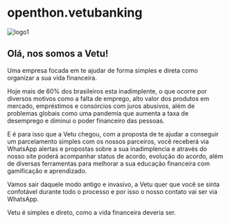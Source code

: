 # openthon.vetubanking

![logo1](https://user-images.githubusercontent.com/45333959/141660000-91591368-34df-4194-aa16-0fb2a315b631.png)


## Olá, nos somos a Vetu!

Uma empresa focada em te ajudar de forma simples e direta como organizar a sua vida financeira.

Hoje mais de 60% dos brasileiros esta inadimplente, o que ocorre por diversos motivos como a falta de emprego, alto valor dos produtos em mercado, empréstimos e consórcios com juros abusivos, além de problemas globais como uma pandemia que aumenta a taxa de desemprego e diminui o poder financeiro das pessoas.

E é para isso que a Vetu chegou, com a proposta de te ajudar a conseguir um parcelamento simples com os nossos parceiros, você receberá via WhatsApp alertas e propostas sobre a sua inadimplencia e através do nosso site poderá acompanhar status de acordo, evolução do acordo, além de diversas ferramentas para melhorar a sua educação financeira com gamificação e aprendizado.

Vamos sair daquele modo antigo e invasivo, a Vetu quer que você se sinta confotável durante todo o processo e por isso o nosso contato vai ser via WhatsApp.

Vetu é simples e direto, como a vida financeira deveria ser.


